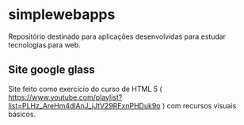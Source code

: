 # simplewebapps
Repositório destinado para aplicações desenvolvidas para estudar tecnologias para web.

## Site google glass
Site feito como exercício do curso de HTML 5 ( https://www.youtube.com/playlist?list=PLHz_AreHm4dlAnJ_jJtV29RFxnPHDuk9o ) com recursos visuais básicos.
